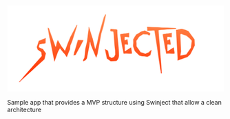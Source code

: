 ![Logo][1]

Sample app that provides a MVP structure using Swinject that allow a clean architecture

[1]: ./art/logo_compress.png
